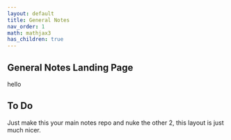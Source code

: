 ```yaml
---
layout: default
title: General Notes
nav_order: 1
math: mathjax3
has_children: true
---
```


## General Notes Landing Page
hello

## To Do

Just make this your main notes repo and nuke the other 2, this layout is just much nicer.